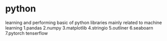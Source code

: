 # python
 
learning and performing basic of python libraries mainly related to machine learning
1.pandas
2.numpy
3.matplotlib
4.stringio
5.outliner
6.seaboarn
7.pytorch
tenserflow